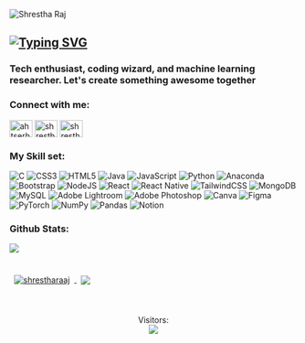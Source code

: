 ![Shrestha Raj](https://user-images.githubusercontent.com/93245080/224891875-fc615530-c5e0-4faf-8ce7-34dd3a5def69.jpg)


<h2>
<a href="https://git.io/typing-svg"><img src="https://readme-typing-svg.demolab.com?font=fira+code&size=30&pause=1000&color=7DF7DB&background=FFFFFF00&center=true&width=435&lines=Welcome+to+my+Github.;Hi%2C+I'm+Shrestha." alt="Typing SVG" /></a>
  </h2>
 <h3> 
Tech enthusiast, coding wizard, and machine learning researcher. Let's create something awesome together
</h3>
<h3 align="left">Connect with me:</h3>
<p align="left">
<a href="https://twitter.com/shrestharaj_" target="blank"><img align="center" src="https://raw.githubusercontent.com/rahuldkjain/github-profile-readme-generator/master/src/images/icons/Social/twitter.svg" alt="ahtserhs6" height="30" width="40" /></a>
<a href="https://linkedin.com/in/shrestha-raj-00600b25a" target="blank"><img align="center" src="https://raw.githubusercontent.com/rahuldkjain/github-profile-readme-generator/master/src/images/icons/Social/linked-in-alt.svg" alt="shrestha raj" height="30" width="40" /></a>
<a href="https://www.hackerrank.com/shresthaa_raj" target="blank"><img align="center" src="https://raw.githubusercontent.com/rahuldkjain/github-profile-readme-generator/master/src/images/icons/Social/hackerrank.svg" alt="shresthaa_raj" height="30" width="40" /></a>
</p>
 
 <h3 align="left">My Skill set:</h3>
 
 ![C](https://img.shields.io/badge/c-%2300599C.svg?style=for-the-badge&logo=c&logoColor=white) ![CSS3](https://img.shields.io/badge/css3-%231572B6.svg?style=for-the-badge&logo=css3&logoColor=white) ![HTML5](https://img.shields.io/badge/html5-%23E34F26.svg?style=for-the-badge&logo=html5&logoColor=white) ![Java](https://img.shields.io/badge/java-%23ED8B00.svg?style=for-the-badge&logo=java&logoColor=white) ![JavaScript](https://img.shields.io/badge/javascript-%23323330.svg?style=for-the-badge&logo=javascript&logoColor=%23F7DF1E) ![Python](https://img.shields.io/badge/python-3670A0?style=for-the-badge&logo=python&logoColor=ffdd54) ![Anaconda](https://img.shields.io/badge/Anaconda-%2344A833.svg?style=for-the-badge&logo=anaconda&logoColor=white) ![Bootstrap](https://img.shields.io/badge/bootstrap-%23563D7C.svg?style=for-the-badge&logo=bootstrap&logoColor=white) ![NodeJS](https://img.shields.io/badge/node.js-6DA55F?style=for-the-badge&logo=node.js&logoColor=white) ![React](https://img.shields.io/badge/react-%2320232a.svg?style=for-the-badge&logo=react&logoColor=%2361DAFB) ![React Native](https://img.shields.io/badge/react_native-%2320232a.svg?style=for-the-badge&logo=react&logoColor=%2361DAFB) ![TailwindCSS](https://img.shields.io/badge/tailwindcss-%2338B2AC.svg?style=for-the-badge&logo=tailwind-css&logoColor=white) ![MongoDB](https://img.shields.io/badge/MongoDB-%234ea94b.svg?style=for-the-badge&logo=mongodb&logoColor=white) ![MySQL](https://img.shields.io/badge/mysql-%2300f.svg?style=for-the-badge&logo=mysql&logoColor=white) ![Adobe Lightroom](https://img.shields.io/badge/Adobe%20Lightroom-31A8FF.svg?style=for-the-badge&logo=Adobe%20Lightroom&logoColor=white) ![Adobe Photoshop](https://img.shields.io/badge/adobephotoshop-%2331A8FF.svg?style=for-the-badge&logo=adobephotoshop&logoColor=white) ![Canva](https://img.shields.io/badge/Canva-%2300C4CC.svg?style=for-the-badge&logo=Canva&logoColor=white) 	![Figma](https://img.shields.io/badge/figma-%23F24E1E.svg?style=for-the-badge&logo=figma&logoColor=white) ![PyTorch](https://img.shields.io/badge/PyTorch-%23EE4C2C.svg?style=for-the-badge&logo=PyTorch&logoColor=white) ![NumPy](https://img.shields.io/badge/numpy-%23013243.svg?style=for-the-badge&logo=numpy&logoColor=white) ![Pandas](https://img.shields.io/badge/pandas-%23150458.svg?style=for-the-badge&logo=pandas&logoColor=white) ![Notion](https://img.shields.io/badge/Notion-%23000000.svg?style=for-the-badge&logo=notion&logoColor=white)

 
<h3 align="left">Github Stats:</h3>
<a href="https://git.io/streak-stats">
  <img align="center" src="https://streak-stats.demolab.com?user=shrestharaaj&theme=dark-smoky&hide_border=false" />
</a>
<br><br>
<p>
<a href="https://github.com/shrestharaaj">
<img align="center" style="margin:0.5rem" src="https://github-readme-stats.vercel.app/api/top-langs?username=shrestharaaj&show_icons=true&theme=dark&locale=en&layout=compact" alt="shrestharaaj" />
</a>
<a href="https://github.com/shrestharaaj">
 <img align="center" style="margin:0.5rem" src="https://github-readme-stats.vercel.app/api?username=shrestharaaj&theme=graywhite&show_icons=true" />
</a>
</a>
<p>
<br>
  <p align="center">
 Visitors:<br>
  <img align="center" src="https://profile-counter.glitch.me/shrestharaaj/count.svg" />
</p>

